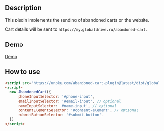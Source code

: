 ## Description

This plugin implements the sending of abandoned carts on the website.

Cart details will be sent to `https://my.globaldrive.ru/abandoned-cart`.

## Demo

[Demo](https://unpkg.com/abandoned-cart-plugin@latest/dist/demo/index.html)

## How to use

```html
<script src="https://unpkg.com/abandoned-cart-plugin@latest/dist/global/abandoned-cart.js"></script>
<script>
  new AbandonedCart({
      phoneInputSelector: '#phone-input',
      emailInputSelector: '#email-input', // optional
      nameInputSelector: '#name-input', // optional
      contentElementSelector: '#content-element', // optional
      submitButtonSelector: '#submit-button',
  })
</script>
```
